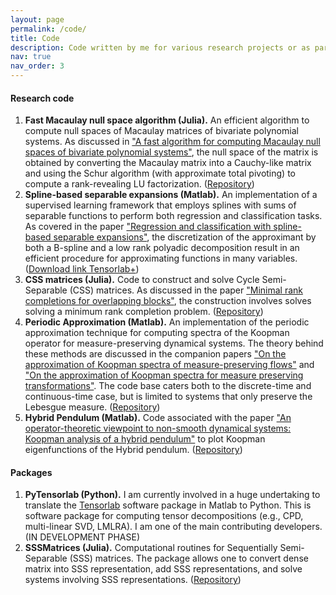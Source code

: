 ```yaml
---
layout: page
permalink: /code/
title: Code
description: Code written by me for various research projects or as part of a larger effort to build software packages.
nav: true
nav_order: 3
---
```


#### Research code
1. **Fast Macaulay null space algorithm (Julia).** An efficient algorithm to compute null spaces of Macaulay matrices of bivariate polynomial systems. As discussed in ["A fast algorithm for computing Macaulay null spaces of bivariate polynomial systems"](https://ftp.esat.kuleuven.be/pub/stadius/ida/reports/23-16.pdf), the null space of the matrix is obtained by converting the Macaulay matrix into a Cauchy-like matrix and using the Schur algorithm (with approximate total pivoting) to compute a rank-revealing LU factorization. ([Repository](https://github.com/nithingovindarajan/Fast-Macaulay-Nullspace/tree/main))
2. **Spline-based separable expansions (Matlab).** An implementation of a supervised learning framework that employs splines with sums of separable functions to perform both regression and classification tasks. As covered in the paper ["Regression and classification with spline-based separable expansions"](https://www.frontiersin.org/articles/10.3389/fdata.2022.688496/full), the discretization of the approximant by both a B-spline and a low rank polyadic decomposition result in an efficient procedure for approximating functions in many variables. ([Download link Tensorlab+](https://www.tensorlabplus.net/papers/govindarajan2022cpdspline.html))
3. **CSS matrices (Julia).** Code to construct and solve Cycle Semi-Separable (CSS) matrices. As discussed in the paper ["Minimal rank completions for overlapping blocks"](https://www.sciencedirect.com/science/article/abs/pii/S0024379521002469), the construction involves solves solving a minimum rank completion problem. ([Repository](https://gitlab.com/nithin.govindarajn/sss-and-css-solvers/))
4. **Periodic Approximation (Matlab).** An implementation of the periodic approximation technique for computing spectra of the Koopman operator for measure-preserving dynamical systems. The theory behind these methods are discussed in the companion papers ["On the approximation of Koopman spectra of measure-preserving flows"](https://epubs.siam.org/doi/abs/10.1137/19M1282908) and ["On the approximation of Koopman spectra for measure preserving transformations"](https://epubs.siam.org/doi/abs/10.1137/18M1175094). The code base caters both to the discrete-time and continuous-time case, but is limited to systems that only preserve the Lebesgue measure. ([Repository](https://gitlab.com/nithin.govindarajn/koopman-periodic-approximation))
5. **Hybrid Pendulum (Matlab).**  Code associated with the paper ["An operator-theoretic viewpoint to non-smooth dynamical systems: Koopman analysis of a hybrid pendulum"](https://ieeexplore.ieee.org/abstract/document/7799266) to plot Koopman eigenfunctions of the Hybrid pendulum. ([Repository](https://github.com/nithingovindarajan/Hybrid-Pendulum-Experiments))

#### Packages
1. **PyTensorlab (Python).** I am currently involved in a huge undertaking to translate the [Tensorlab](https://www.tensorlab.net/) software package in Matlab to Python. This is software package for computing tensor decompositions (e.g., CPD, multi-linear SVD, LMLRA). I am one of the main contributing developers. (IN DEVELOPMENT PHASE)
2. **SSSMatrices (Julia).** Computational routines for Sequentially Semi-Separable (SSS) matrices. The package allows one to convert dense matrix into SSS representation, add SSS representations, and solve systems involving SSS representations.  ([Repository](https://github.com/nithingovindarajan/SSSmatrices))